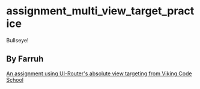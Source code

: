 # assignment_multi_view_target_practice
Bullseye!

## By Farruh

[An assignment using UI-Router's absolute view targeting from Viking Code School](https://www.vikingcodeschool.com)
